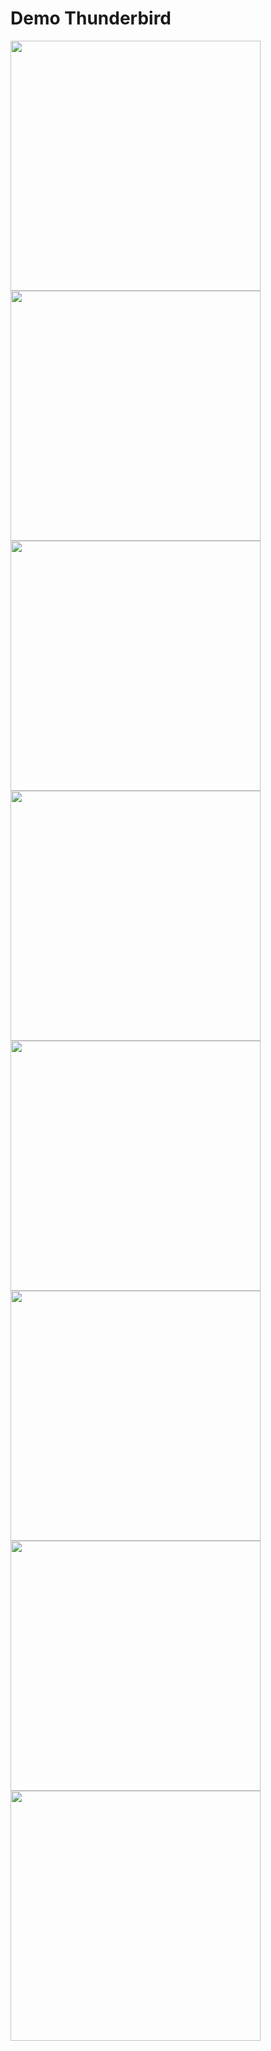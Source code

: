 Demo Thunderbird
==========

<a href="/moul/advanced-csrf/raw/master/doc/images/server-demo-thunderbird-1.png"><img src="/moul/advanced-csrf/raw/master/doc/images/server-demo-thunderbird-1.png" width="400px" /></a>
<a href="/moul/advanced-csrf/raw/master/doc/images/server-demo-thunderbird-2.png"><img src="/moul/advanced-csrf/raw/master/doc/images/server-demo-thunderbird-2.png" width="400px" /></a>
<a href="/moul/advanced-csrf/raw/master/doc/images/server-demo-thunderbird-3.png"><img src="/moul/advanced-csrf/raw/master/doc/images/server-demo-thunderbird-3.png" width="400px" /></a>
<a href="/moul/advanced-csrf/raw/master/doc/images/server-demo-thunderbird-4.png"><img src="/moul/advanced-csrf/raw/master/doc/images/server-demo-thunderbird-4.png" width="400px" /></a>
<a href="/moul/advanced-csrf/raw/master/doc/images/server-demo-thunderbird-5.png"><img src="/moul/advanced-csrf/raw/master/doc/images/server-demo-thunderbird-5.png" width="400px" /></a>
<a href="/moul/advanced-csrf/raw/master/doc/images/server-demo-thunderbird-6.png"><img src="/moul/advanced-csrf/raw/master/doc/images/server-demo-thunderbird-6.png" width="400px" /></a>
<a href="/moul/advanced-csrf/raw/master/doc/images/server-demo-thunderbird-7.png"><img src="/moul/advanced-csrf/raw/master/doc/images/server-demo-thunderbird-7.png" width="400px" /></a>
<a href="/moul/advanced-csrf/raw/master/doc/images/server-demo-thunderbird-8.png"><img src="/moul/advanced-csrf/raw/master/doc/images/server-demo-thunderbird-8.png" width="400px" /></a>


